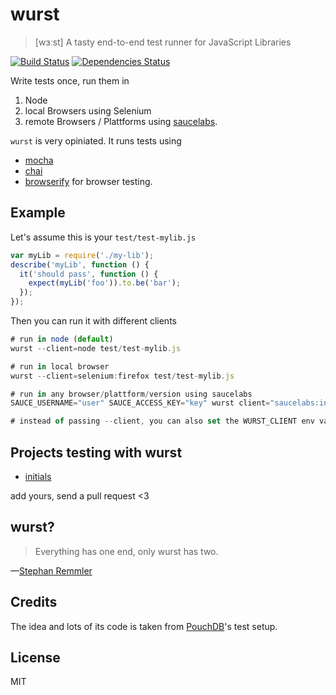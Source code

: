 # wurst

> [wɜːst] A tasty end-to-end test runner for JavaScript Libraries

[![Build Status](https://api.travis-ci.org/gr2m/wurst.svg?branch=master)](https://travis-ci.org/gr2m/wurst/)
[![Dependencies Status](https://david-dm.org/gr2m/wurst.svg)](https://david-dm.org/gr2m/wurst)

Write tests once, run them in

1. Node
2. local Browsers using Selenium
3. remote Browsers / Plattforms using [saucelabs](https://saucelabs.com/).

`wurst` is very opiniated. It runs tests using

- [mocha](http://mochajs.org/)
- [chai](http://chaijs.com/)
- [browserify](http://browserify.org/) for browser testing.

## Example

Let's assume this is your `test/test-mylib.js`

```js
var myLib = require('./my-lib');
describe('myLib', function () {
  it('should pass', function () {
    expect(myLib('foo')).to.be('bar');
  });
});
```

Then you can run it with different clients

```js
# run in node (default)
wurst --client=node test/test-mylib.js

# run in local browser
wurst --client=selenium:firefox test/test-mylib.js

# run in any browser/plattform/version using saucelabs
SAUCE_USERNAME="user" SAUCE_ACCESS_KEY="key" wurst client="saucelabs:internet explorer:10:Windows 8" test/test-mylib.js

# instead of passing --client, you can also set the WURST_CLIENT env variable
```

## Projects testing with wurst

- [initials](https://github.com/gr2m/initials)

add yours, send a pull request <3

## wurst?

> Everything has one end, only wurst has two.

—[Stephan Remmler](https://www.youtube.com/watch?v=a4JSE32fuOc)

## Credits

The idea and lots of its code is taken from [PouchDB](https://github.com/pouchdb/pouchdb)'s
test setup.

## License

MIT

